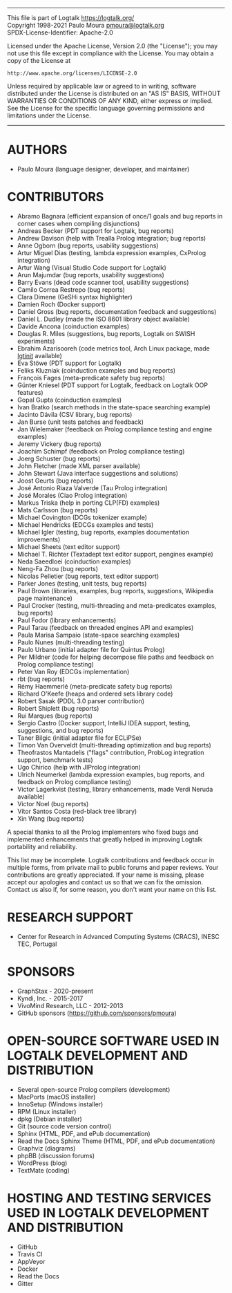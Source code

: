 ________________________________________________________________________

This file is part of Logtalk <https://logtalk.org/>  
Copyright 1998-2021 Paulo Moura <pmoura@logtalk.org>  
SPDX-License-Identifier: Apache-2.0

Licensed under the Apache License, Version 2.0 (the "License");
you may not use this file except in compliance with the License.
You may obtain a copy of the License at

    http://www.apache.org/licenses/LICENSE-2.0

Unless required by applicable law or agreed to in writing, software
distributed under the License is distributed on an "AS IS" BASIS,
WITHOUT WARRANTIES OR CONDITIONS OF ANY KIND, either express or implied.
See the License for the specific language governing permissions and
limitations under the License.
________________________________________________________________________


AUTHORS
=======

* Paulo Moura (language designer, developer, and maintainer)


CONTRIBUTORS
============

* Abramo Bagnara (efficient expansion of once/1 goals and bug reports in corner cases when compiling disjunctions)
* Andreas Becker (PDT support for Logtalk, bug reports)
* Andrew Davison (help with Trealla Prolog integration; bug reports)
* Anne Ogborn (bug reports, usability suggestions)
* Artur Miguel Dias (testing, lambda expression examples, CxProlog integration)
* Artur Wang (Visual Studio Code support for Logtalk)
* Arun Majumdar (bug reports, usability suggestions)
* Barry Evans (dead code scanner tool, usability suggestions)
* Camilo Correa Restrepo (bug reports)
* Clara Dimene (GeSHi syntax highlighter)
* Damien Roch (Docker support)
* Daniel Gross (bug reports, documentation feedback and suggestions)
* Daniel L. Dudley (made the ISO 8601 library object available)
* Davide Ancona (coinduction examples)
* Douglas R. Miles (suggestions, bug reports, Logtalk on SWISH experiments)
* Ebrahim Azarisooreh (code metrics tool, Arch Linux package, made [lgtinit](https://github.com/eazar001/lgtinit) available)
* Eva Stöwe (PDT support for Logtalk)
* Feliks Kluzniak (coinduction examples and bug reports)
* François Fages (meta-predicate safety bug reports)
* Günter Kniesel (PDT support for Logtalk, feedback on Logtalk OOP features)
* Gopal Gupta (coinduction examples)
* Ivan Bratko (search methods in the state-space searching example)
* Jacinto Dávila (CSV library, bug reports)
* Jan Burse (unit tests patches and feedback)
* Jan Wielemaker (feedback on Prolog compliance testing and engine examples)
* Jeremy Vickery (bug reports)
* Joachim Schimpf (feedback on Prolog compliance testing)
* Joerg Schuster (bug reports)
* John Fletcher (made XML parser available)
* John Stewart (Java interface suggestions and solutions)
* Joost Geurts (bug reports)
* José Antonio Riaza Valverde (Tau Prolog integration)
* José Morales (Ciao Prolog integration)
* Markus Triska (help in porting CLP(FD) examples)
* Mats Carlsson (bug reports)
* Michael Covington (DCGs tokenizer example)
* Michael Hendricks (EDCGs examples and tests)
* Michael Igler (testing, bug reports, examples documentation improvements)
* Michael Sheets (text editor support)
* Michael T. Richter (Textadept text editor support, pengines example)
* Neda Saeedloei (coinduction examples)
* Neng-Fa Zhou (bug reports)
* Nicolas Pelletier (bug reports, text editor support)
* Parker Jones (testing, unit tests, bug reports)
* Paul Brown (libraries, examples, bug reports, suggestions, Wikipedia page maintenance)
* Paul Crocker (testing, multi-threading and meta-predicates examples, bug reports)
* Paul Fodor (library enhancements)
* Paul Tarau (feedback on threaded engines API and examples)
* Paula Marisa Sampaio (state-space searching examples)
* Paulo Nunes (multi-threading testing)
* Paulo Urbano (initial adapter file for Quintus Prolog)
* Per Mildner (code for helping decompose file paths and feedback on Prolog compliance testing)
* Peter Van Roy (EDCGs implementation)
* rbt (bug reports)
* Rémy Haemmerlé (meta-predicate safety bug reports)
* Richard O'Keefe (heaps and ordered sets library code)
* Robert Sasak (PDDL 3.0 parser contribution)
* Robert Shiplett (bug reports)
* Rui Marques (bug reports)
* Sergio Castro (Docker support, IntelliJ IDEA support, testing, suggestions, and bug reports)
* Taner Bilgic (initial adapter file for ECLiPSe)
* Timon Van Overveldt (multi-threading optimization and bug reports)
* Theofrastos Mantadelis ("flags" contribution, ProbLog integration support, benchmark tests)
* Ugo Chirico (help with JIProlog integration)
* Ulrich Neumerkel (lambda expression examples, bug reports, and feedback on Prolog compliance testing)
* Victor Lagerkvist (testing, library enhancements, made Verdi Neruda available)
* Victor Noel (bug reports)
* Vítor Santos Costa (red-black tree library)
* Xin Wang (bug reports)

A special thanks to all the Prolog implementers who fixed bugs and
implemented enhancements that greatly helped in improving Logtalk
portability and reliability.

This list may be incomplete. Logtalk contributions and feedback occur
in multiple forms, from private mail to public forums and paper reviews.
Your contributions are greatly appreciated. If your name is missing,
please accept our apologies and contact us so that we can fix the omission.
Contact us also if, for some reason, you don't want your name on this
list.


RESEARCH SUPPORT
================

* Center for Research in Advanced Computing Systems (CRACS), INESC TEC, Portugal


SPONSORS
========

* GraphStax - 2020-present
* Kyndi, Inc. - 2015-2017
* VivoMind Research, LLC - 2012-2013
* GitHub sponsors (https://github.com/sponsors/pmoura)


OPEN-SOURCE SOFTWARE USED IN LOGTALK DEVELOPMENT AND DISTRIBUTION
=================================================================

* Several open-source Prolog compilers (development)
* MacPorts (macOS installer)
* InnoSetup (Windows installer)
* RPM (Linux installer)
* dpkg (Debian installer)
* Git (source code version control)
* Sphinx (HTML, PDF, and ePub documentation)
* Read the Docs Sphinx Theme (HTML, PDF, and ePub documentation)
* Graphviz (diagrams)
* phpBB (discussion forums)
* WordPress (blog)
* TextMate (coding)


HOSTING AND TESTING SERVICES USED IN LOGTALK DEVELOPMENT AND DISTRIBUTION
=========================================================================

* GitHub
* Travis CI
* AppVeyor
* Docker
* Read the Docs
* Gitter
